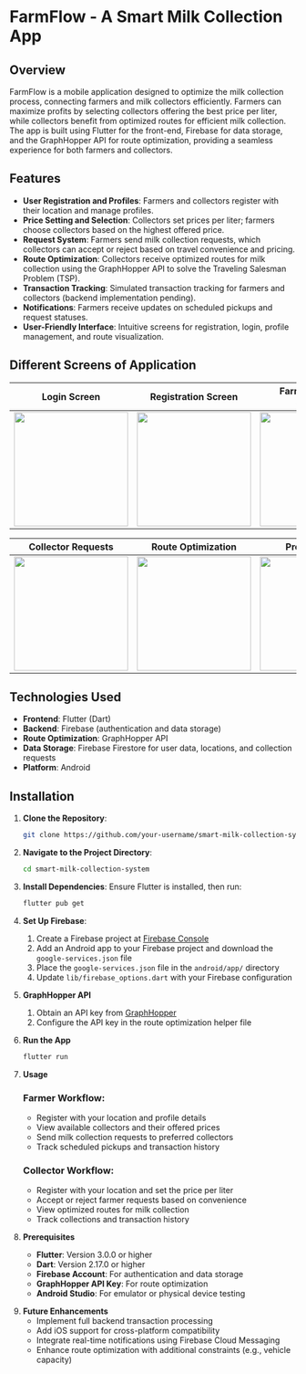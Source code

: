 # FarmFlow - A Smart Milk Collection App

## Overview

FarmFlow is a mobile application designed to optimize the milk collection process, connecting farmers and milk collectors efficiently. Farmers can maximize profits by selecting collectors offering the best price per liter, while collectors benefit from optimized routes for efficient milk collection. The app is built using Flutter for the front-end, Firebase for data storage, and the GraphHopper API for route optimization, providing a seamless experience for both farmers and collectors.

## Features

- **User Registration and Profiles**: Farmers and collectors register with their location and manage profiles.
- **Price Setting and Selection**: Collectors set prices per liter; farmers choose collectors based on the highest offered price.
- **Request System**: Farmers send milk collection requests, which collectors can accept or reject based on travel convenience and pricing.
- **Route Optimization**: Collectors receive optimized routes for milk collection using the GraphHopper API to solve the Traveling Salesman Problem (TSP).
- **Transaction Tracking**: Simulated transaction tracking for farmers and collectors (backend implementation pending).
- **Notifications**: Farmers receive updates on scheduled pickups and request statuses.
- **User-Friendly Interface**: Intuitive screens for registration, login, profile management, and route visualization.

## Different Screens of Application

| Login Screen | Registration Screen | Farmer Collector Selection |
|--------------|---------------------|---------------------------|
| <img src="screenshots/login.png" width="200"> | <img src="screenshots/registration.png" width="200"> | <img src="screenshots/farmer_selection.png" width="200"> |

| Collector Requests | Route Optimization | Profile Screen |
|--------------------|--------------------|----------------|
| <img src="screenshots/collector_requests.png" width="200"> | <img src="screenshots/route.png" width="200"> | <img src="screenshots/profile.png" width="200"> |

## Technologies Used

- **Frontend**: Flutter (Dart)
- **Backend**: Firebase (authentication and data storage)
- **Route Optimization**: GraphHopper API
- **Data Storage**: Firebase Firestore for user data, locations, and collection requests
- **Platform**: Android

## Installation

1. **Clone the Repository**:
   ```bash
   git clone https://github.com/your-username/smart-milk-collection-system.git
2. **Navigate to the Project Directory**:
    ```bash
    cd smart-milk-collection-system
3. **Install Dependencies**: 
    Ensure Flutter is installed, then run:
    ```bash
    flutter pub get
4. **Set Up Firebase**:
    1. Create a Firebase project at [Firebase Console](https://console.firebase.google.com/)
    2. Add an Android app to your Firebase project and download the `google-services.json` file
    3. Place the `google-services.json` file in the `android/app/` directory
    4. Update `lib/firebase_options.dart` with your Firebase configuration

5. **GraphHopper API**
    1. Obtain an API key from [GraphHopper](https://www.graphhopper.com/)
    2. Configure the API key in the route optimization helper file

6. **Run the App**
    ```bash
    flutter run
7. **Usage**

    ### Farmer Workflow:
    - Register with your location and profile details
    - View available collectors and their offered prices
    - Send milk collection requests to preferred collectors
    - Track scheduled pickups and transaction history

    ### Collector Workflow:
    - Register with your location and set the price per liter
    - Accept or reject farmer requests based on convenience
    - View optimized routes for milk collection
    - Track collections and transaction history

8. **Prerequisites**
    - **Flutter**: Version 3.0.0 or higher
    - **Dart**: Version 2.17.0 or higher
    - **Firebase Account**: For authentication and data storage
    - **GraphHopper API Key**: For route optimization
    - **Android Studio**: For emulator or physical device testing

<!-- 9. **Limitations**
    - Transaction system is simulated and not fully implemented in the backend
    - Currently supports Android only; iOS support is not yet implemented
    - Requires stable internet for Firebase and GraphHopper API interactions -->

9. **Future Enhancements**
    - Implement full backend transaction processing
    - Add iOS support for cross-platform compatibility
    - Integrate real-time notifications using Firebase Cloud Messaging
    - Enhance route optimization with additional constraints (e.g., vehicle capacity)
